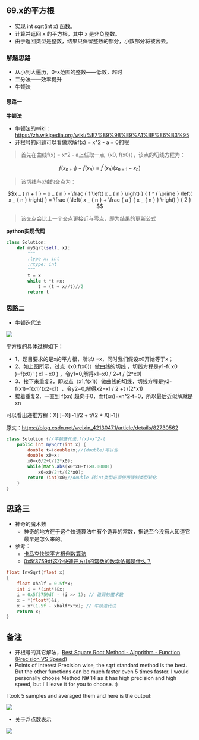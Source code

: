 ## 69.x的平方根

- 实现 int sqrt(int x) 函数。 
- 计算并返回 x 的平方根，其中 x 是非负整数。 
- 由于返回类型是整数，结果只保留整数的部分，小数部分将被舍去。

### 解题思路
- 从小到大遍历，0-x范围的整数——低效，超时
- 二分法——效率提升
- 牛顿法

#### 思路一
**牛顿法**
- 牛顿法的wiki：https://zh.wikipedia.org/wiki/%E7%89%9B%E9%A1%BF%E6%B3%95
- 开根号的问题可以看做求解f(x) = x^2 - a = 0的根  
> 首先在曲线f(x) = x^2 - a上任取一点（x0, f(x0)），该点的切线方程为：
```math
f \left( x _ { n + 1 } \right) - f \left( x _ { n } \right) = f ^ { \prime } \left( x _ { n } \right) \left( x _ { n + 1 } - x _ { n } \right)
```
> 该切线与x轴的交点为：

$$x _ { n + 1 } = x _ { n } - \frac { f \left( x _ { n } \right) } { f ^ { \prime } \left( x _ { n } \right) } = \frac { \left( x _ { n } + \frac { a } { x _ { n } } \right) } { 2 } $$

> 该交点会比上一个交点更接近与零点，即为结果的更新公式

**python实现代码**
```python
class Solution:
    def mySqrt(self, x):
        """
        :type x: int
        :rtype: int
        """
        t = x
        while t *t >x:
            t = (t + x//t)//2
        return t
```

### 思路二
- 牛顿迭代法

![](https://img-blog.csdn.net/20170521131823783?watermark/2/text/aHR0cDovL2Jsb2cuY3Nkbi5uZXQvaG51MjAxMg==/font/5a6L5L2T/fontsize/400/fill/I0JBQkFCMA==/dissolve/70/gravity/SouthEast)

平方根的具体过程如下：
- 1、题目要求的是x的平方根，所以t =x，同时我们假设x0开始等于x；
- 2、如上图所示，过点（x0,f(x0)）做曲线的切线 ，切线方程是y1-f( x0 )=f(x0)' ( x1 - x0 ) ，令y1=0,解得x1=x0 / 2+t / (2*x0)
- 3、接下来重复2，即过点（x1,f(x1)）做曲线的切线，切线方程是y2-f(x1)=f(x1)'(x2-x1)  ，令y2=0,解得x2=x1 / 2 +t /(2*x1)
- 接着重复2，一直到 f(xn) 趋向于0，而f(xn)=xn^2-t=0，所以最后近似解就是xn

可以看出递推方程：X[i]=X[i-1]/2 + t/(2 * X[i-1])

原文：https://blog.csdn.net/weixin_42130471/article/details/82730562

```java
class Solution {//牛顿迭代法,f(x)=x^2-t
    public int mySqrt(int x) {
        double t=(double)x;//(double)可以省
        double x0=x;
        x0=x0/2+t/(2*x0);
        while(Math.abs(x0*x0-t)>0.00001)
            x0=x0/2+t/(2*x0);
        return (int)x0;//double 转int类型必须使用强制类型转化
    }
}
```

## 思路三
- 神奇的魔术数
   - 神奇的地方在于这个快速算法中有个诡异的常数，据说至今没有人知道它最早是怎么来的。
- 参考：
   - [卡马克快速平方根倒数算法](http://jcf94.com/2016/01/14/2016-01-14-carmack/)
   - [0x5f3759df这个快速开方中的常数的数学依据是什么？](https://www.zhihu.com/question/26287650)
```C
float InvSqrt(float x)
{
	float xhalf = 0.5f*x;
	int i = *(int*)&x;
	i = 0x5f3759df - (i >> 1); // 诡异的魔术数
	x = *(float*)&i;
	x = x*(1.5f - xhalf*x*x); // 牛顿迭代法
	return x;
}
```

## 备注
- 开根号的其它解法，[Best Square Root Method - Algorithm - Function (Precision VS Speed)](https://www.codeproject.com/Articles/69941/Best-Square-Root-Method-Algorithm-Function-Precisi)
- Points of Interest
Precision wise, the sqrt standard method is the best. But the other functions can be much faster even 5 times faster. I would personally choose Method N# 14 as it has high precision and high speed, but I'll leave it for you to choose. :)

I took 5 samples and averaged them and here is the output:

![](https://www.codeproject.com/KB/cpp/Sqrt_Prec_VS_Speed/Analysis2.png)

- 关于浮点数表示

![](https://pic4.zhimg.com/80/a2259a0a78a49a020f0c332d53a7a0cc_hd.jpg)

